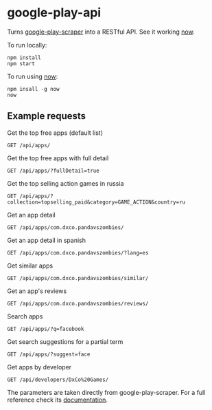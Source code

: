 # google-play-api

Turns [google-play-scraper](https://github.com/facundoolano/google-play-scraper/) into a RESTful API.
See it working [now](https://google-play-api-aubdcilepc.now.sh/api/).

To run locally:

```
npm install
npm start
```

To run using [now](https://zeit.co/now/):

```
npm insall -g now
now
```

## Example requests

Get the top free apps (default list)
```
GET /api/apps/
```

Get the top free apps with full detail

```
GET /api/apps/?fullDetail=true
```

Get the top selling action games in russia

```
GET /api/apps/?collection=topselling_paid&category=GAME_ACTION&country=ru
```

Get an app detail

```
GET /api/apps/com.dxco.pandavszombies/
```

Get an app detail in spanish

```
GET /api/apps/com.dxco.pandavszombies/?lang=es
```

Get similar apps

```
GET /api/apps/com.dxco.pandavszombies/similar/
```

Get an app's reviews

```
GET /api/apps/com.dxco.pandavszombies/reviews/
```

Search apps

```
GET /api/apps/?q=facebook
```

Get search suggestions for a partial term

```
GET /api/apps/?suggest=face
```

Get apps by developer

```
GET /api/developers/DxCo%20Games/
```

The parameters are taken directly from google-play-scraper. For a full reference check its [documentation](https://github.com/facundoolano/google-play-scraper/#usage).
